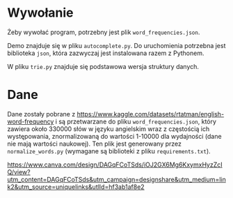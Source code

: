# Wywołanie

Żeby wywołać program, potrzebny jest plik `word_frequencies.json`.

Demo znajduje się w pliku `autocomplete.py`. Do uruchomienia potrzebna jest biblioteka `json`, która zazwyczaj jest instalowana razem z Pythonem.

W pliku `trie.py` znajduje się podstawowa wersja struktury danych.

# Dane

Dane zostały pobrane z https://www.kaggle.com/datasets/rtatman/english-word-frequency i są przetwarzane do pliku `word_frequencies.json`, który zawiera około 330000 słów w języku angielskim wraz z częstością ich występowania, znormalizowaną do wartości 1-10000 dla wydajności (dane nie mają wartości naukowej). Ten plik jest generowany przez `normalize_words.py` (wymagane są biblioteki z pliku `requirements.txt`).

https://www.canva.com/design/DAGqFCoTSds/iOJ2GX6Mg6KxymxHyzZcIQ/view?utm_content=DAGqFCoTSds&utm_campaign=designshare&utm_medium=link2&utm_source=uniquelinks&utlId=hf3ab1af8e2
